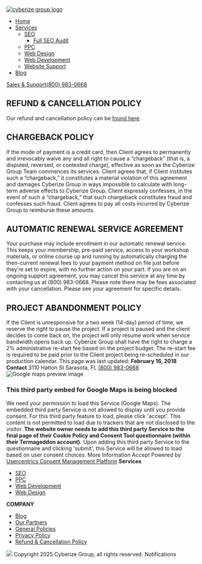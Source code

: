 [![cyberize group logo](https://cyberizegroup.com/wp-content/uploads/2020/12/Group-1027.png)](https://cyberizegroup.com/)
[](javascript:void\(0\))
  * [Home](https://cyberizegroup.com/)
  * [Services](https://cyberizegroup.com/general-policies/)
    * [SEO](https://cyberizegroup.com/seo-services/)
      * [Full SEO Audit](https://cyberizegroup.com/full-seo-audit/)
    * [PPC](https://cyberizegroup.com/ppc/)
    * [Web Design](https://cyberizegroup.com/website-design/)
    * [Web Development](https://cyberizegroup.com/web-development/)
    * [Website Support](https://cyberizegroup.com/wordpress-support-options/)
  * [Blog](https://cyberizegroup.com/blog/)


[ Sales & Support(800) 983-0668 ](tel:+18009830668)
## REFUND & CANCELLATION POLICY
Our refund and cancellation policy can be [found here](https://cyberizegroup.com/refund-cancellation-policy/).
## CHARGEBACK POLICY
If the mode of payment is a credit card, then Client agrees to permanently and irrevocably waive any and all right to cause a “chargeback” (that is, a disputed, reversed, or contested charge), effective as soon as the Cyberize Group Team commences its services. Client agrees that, if Client institutes such a “chargeback,” it constitutes a material violation of this agreement and damages Cyberize Group in ways impossible to calculate with long-term adverse effects to Cyberize Group. Client expressly confesses, in the event of such a “chargeback,” that such chargeback constitutes fraud and confesses such fraud. Client agrees to pay all costs incurred by Cyberize Group to reimburse these amounts.
## AUTOMATIC RENEWAL SERVICE AGREEMENT
Your purchase may include enrollment in our automatic renewal service. This keeps your membership, pre-paid service, access to your workshop materials, or online course up and running by automatically charging the then-current renewal fees to your payment method on file just before they’re set to expire, with no further action on your part. If you are on an ongoing support agreement, you may cancel this service at any time by contacting us at (800) 983-0668. Please note there may be fees associated with your cancellation. Please see your agreement for specific details.
## PROJECT ABANDONMENT POLICY
If the Client is unresponsive for a two week (14-day) period of time, we reserve the right to pause the project. If a project is paused and the client decides to come back on, the project will only resume work when service bandwidth opens back up. Cyberize Group shall have the right to charge a 2% administrative re-start fee based on the project budget. The re-start fee is required to be paid prior to the Client project being re-scheduled in our production calendar.
This page was last updated: **February 16, 2018**
**Contact**
3110 Hatton St Sarasota, FL
[(800) 983-0668](tel:+18009830668)
![Google maps preview image](https://privacy-proxy-server.usercentrics.eu/googleMaps?center=NaN,NaN&size=1000x500&zoom=12)
### This third party embed for Google Maps is being blocked
We need your permission to load this Service (Google Maps). The embedded third party Service is not allowed to display until you provide consent. For this third party feature to load, please click 'accept'.
This content is not permitted to load due to trackers that are not disclosed to the visitor. **The website owner needs to add this third party Service to the final page of their Cookie Policy and Consent Tool questionnaire (within their Termageddon account).** Upon adding this third party Service to the questionnaire and clicking 'submit', this Service will be allowed to load based on user consent choices.
More Information  Accept 
Powered by [Usercentrics Consent Management Platform](https://usercentrics.com/)
**Services**
[](javascript:void\(0\))
  * [SEO](https://cyberizegroup.com/seo-services/)
  * [PPC](https://cyberizegroup.com/ppc/)
  * [Web Development](https://cyberizegroup.com/web-development/)
  * [Web Design](https://cyberizegroup.com/website-design/)


**COMPANY**
[](javascript:void\(0\))
  * [Blog](https://cyberizegroup.com/blog/)
  * [Our Partners](https://cyberizegroup.com/our-partners/)
  * [General Policies](https://cyberizegroup.com/general-policies/)
  * [Privacy Policy](https://cyberizegroup.com/privacy-policy/)
  * [Refund & Cancellation Policy](https://cyberizegroup.com/refund-cancellation-policy/)


![](https://cyberizegroup.com/wp-content/uploads/2020/12/Group-1027.png)
[ ](https://www.facebook.com/cyberizegroup/)
[ ](https://twitter.com/CyberizeGroup)
[ ](https://www.instagram.com/cyberizegroup/)
[ ](https://www.linkedin.com/company/cyberize-group/)
[ ](https://www.youtube.com/@cyberizegroup)
Copyright 2025 Cyberize Group, all rights reserved.
Notifications